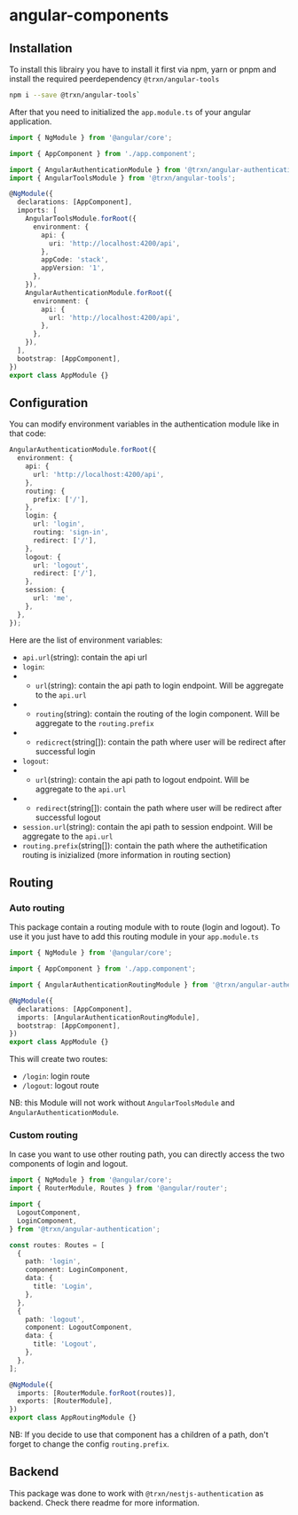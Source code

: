 # angular-components

## Installation

To install this librairy you have to install it first via npm, yarn or pnpm and
install the required peerdependency `@trxn/angular-tools`

```bash
npm i --save @trxn/angular-tools`
```

After that you need to initialized the `app.module.ts` of your angular
application.

```typescript
import { NgModule } from '@angular/core';

import { AppComponent } from './app.component';

import { AngularAuthenticationModule } from '@trxn/angular-authentication';
import { AngularToolsModule } from '@trxn/angular-tools';

@NgModule({
  declarations: [AppComponent],
  imports: [
    AngularToolsModule.forRoot({
      environment: {
        api: {
          uri: 'http://localhost:4200/api',
        },
        appCode: 'stack',
        appVersion: '1',
      },
    }),
    AngularAuthenticationModule.forRoot({
      environment: {
        api: {
          url: 'http://localhost:4200/api',
        },
      },
    }),
  ],
  bootstrap: [AppComponent],
})
export class AppModule {}
```

## Configuration

You can modify environment variables in the authentication module like in that
code:

```typescript
AngularAuthenticationModule.forRoot({
  environment: {
    api: {
      url: 'http://localhost:4200/api',
    },
    routing: {
      prefix: ['/'],
    },
    login: {
      url: 'login',
      routing: 'sign-in',
      redirect: ['/'],
    },
    logout: {
      url: 'logout',
      redirect: ['/'],
    },
    session: {
      url: 'me',
    },
  },
});
```

Here are the list of environment variables:

- `api.url`(string): contain the api url
- `login`:
- - `url`(string): contain the api path to login endpoint. Will be aggregate to
    the `api.url`
- - `routing`(string): contain the routing of the login component. Will be
    aggregate to the `routing.prefix`
- - `redicrect`(string[]): contain the path where user will be redirect after
    successful login
- `logout`:
- - `url`(string): contain the api path to logout endpoint. Will be aggregate to
    the `api.url`
- - `redirect`(string[]): contain the path where user will be redirect after
    successful logout
- `session.url`(string): contain the api path to session endpoint. Will be
  aggregate to the `api.url`
- `routing.prefix`(string[]): contain the path where the authetification routing
  is inizialized (more information in routing section)

## Routing

### Auto routing

This package contain a routing module with to route (login and logout). To use
it you just have to add this routing module in your `app.module.ts`

```typescript
import { NgModule } from '@angular/core';

import { AppComponent } from './app.component';

import { AngularAuthenticationRoutingModule } from '@trxn/angular-authentication';

@NgModule({
  declarations: [AppComponent],
  imports: [AngularAuthenticationRoutingModule],
  bootstrap: [AppComponent],
})
export class AppModule {}
```

This will create two routes:

- `/login`: login route
- `/logout`: logout route

NB: this Module will not work without `AngularToolsModule` and
`AngularAuthenticationModule`.

### Custom routing

In case you want to use other routing path, you can directly access the two
components of login and logout.

```typescript
import { NgModule } from '@angular/core';
import { RouterModule, Routes } from '@angular/router';

import {
  LogoutComponent,
  LoginComponent,
} from '@trxn/angular-authentication';

const routes: Routes = [
  {
    path: 'login',
    component: LoginComponent,
    data: {
      title: 'Login',
    },
  },
  {
    path: 'logout',
    component: LogoutComponent,
    data: {
      title: 'Logout',
    },
  },
];

@NgModule({
  imports: [RouterModule.forRoot(routes)],
  exports: [RouterModule],
})
export class AppRoutingModule {}
```

NB: If you decide to use that component has a children of a path, don't forget
to change the config `routing.prefix`.

## Backend

This package was done to work with `@trxn/nestjs-authentication` as backend.
Check there readme for more information.
